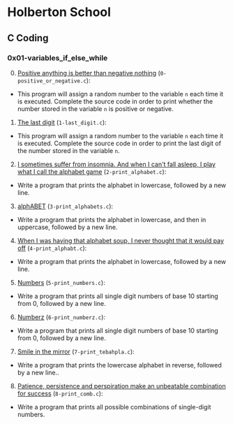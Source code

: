 # Holberton School #
## C Coding ##
### 0x01-variables_if_else_while ###

0. [Positive anything is better than negative nothing][1] (`0-positive_or_negative.c`): 
* This program will assign a random number to the variable `n` each time it is executed. Complete the source code in order to print whether the number stored in the variable `n` is positive or negative.
1. [The last digit][2] (`1-last_digit.c`): 
* This program will assign a random number to the variable `n` each time it is executed. Complete the source code in order to print the last digit of the number stored in the variable `n`.
2. [I sometimes suffer from insomnia. And when I can't fall asleep, I play what I call the alphabet game][3] (`2-print_alphabet.c`): 
* Write a program that prints the alphabet in lowercase, followed by a new line.
3. [alphABET][4] (`3-print_alphabets.c`): 
* Write a program that prints the alphabet in lowercase, and then in uppercase, followed by a new line.
4. [When I was having that alphabet soup, I never thought that it would pay off][4] (`4-print_alphabt.c`): 
* Write a program that prints the alphabet in lowercase, followed by a new line.
5. [Numbers][4] (`5-print_numbers.c`): 
* Write a program that prints all single digit numbers of base 10 starting from 0, followed by a new line.
6. [Numberz][4] (`6-print_numberz.c`): 
* Write a program that prints all single digit numbers of base 10 starting from 0, followed by a new line.
7. [Smile in the mirror][4] (`7-print_tebahpla.c`): 
* Write a program that prints the lowercase alphabet in reverse, followed by a new line..
8. [Patience, persistence and perspiration make an unbeatable combination for success][4] (`8-print_comb.c`): 
* Write a program that prints all possible combinations of single-digit numbers.

[1]: https://github.com/Criptograma-1/hex-c-coding/tree/main/0x01-variables_if_else_while/0-positive_or_negative.c 
[2]: https://github.com/Criptograma-1/hex-c-coding/tree/main/0x01-variables_if_else_while/1-last_digit.c 
[3]: https://github.com/Criptograma-1/hex-c-coding/tree/main/0x01-variables_if_else_while/2-print_alphabet.c 
[4]: https://github.com/Criptograma-1/hex-c-coding/tree/main/0x01-variables_if_else_while/3-print_alphabets.c 
[5]: https://github.com/Criptograma-1/hex-c-coding/tree/main/0x01-variables_if_else_while/4-print_alphabt.c 
[6]: https://github.com/Criptograma-1/hex-c-coding/tree/main/0x01-variables_if_else_while/5-print_numbers.c 
[7]: https://github.com/Criptograma-1/hex-c-coding/tree/main/0x01-variables_if_else_while/6-print_numberz.c 
[8]: https://github.com/Criptograma-1/hex-c-coding/tree/main/0x01-variables_if_else_while/7-print_tebahpla.c 
[9]: https://github.com/Criptograma-1/hex-c-coding/tree/main/0x01-variables_if_else_while/8-print_comb.c 
